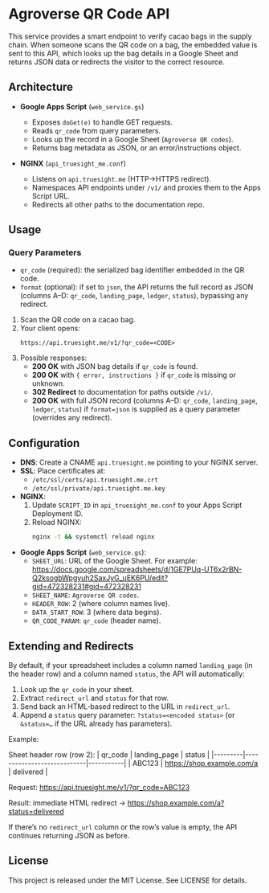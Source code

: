 # Agroverse QR Code API

This service provides a smart endpoint to verify cacao bags in the supply chain. When someone scans the QR code on a bag, the embedded value is sent to this API, which looks up the bag details in a Google Sheet and returns JSON data or redirects the visitor to the correct resource.

## Architecture

- **Google Apps Script** (`web_service.gs`)
  - Exposes `doGet(e)` to handle GET requests.
  - Reads `qr_code` from query parameters.
  - Looks up the record in a Google Sheet (`Agroverse QR codes`).
  - Returns bag metadata as JSON, or an error/instructions object.

- **NGINX** (`api_truesight_me.conf`)
  - Listens on `api.truesight.me` (HTTP→HTTPS redirect).
  - Namespaces API endpoints under `/v1/` and proxies them to the Apps Script URL.
  - Redirects all other paths to the documentation repo.

## Usage

### Query Parameters
- `qr_code` (required): the serialized bag identifier embedded in the QR code.
- `format` (optional): if set to `json`, the API returns the full record as JSON (columns A–D: `qr_code`, `landing_page`, `ledger`, `status`), bypassing any redirect.

1. Scan the QR code on a cacao bag.
2. Your client opens:
   ```
   https://api.truesight.me/v1/?qr_code=<CODE>
   ```
3. Possible responses:
   - **200 OK** with JSON bag details if `qr_code` is found.
   - **200 OK** with `{ error, instructions }` if `qr_code` is missing or unknown.
   - **302 Redirect** to documentation for paths outside `/v1/`.
   - **200 OK** with full JSON record (columns A–D: `qr_code`, `landing_page`, `ledger`, `status`) if `format=json` is supplied as a query parameter (overrides any redirect).

## Configuration

- **DNS**: Create a CNAME `api.truesight.me` pointing to your NGINX server.
- **SSL**: Place certificates at:
  - `/etc/ssl/certs/api.truesight.me.crt`
  - `/etc/ssl/private/api.truesight.me.key`
- **NGINX**:
  1. Update `SCRIPT_ID` in `api_truesight_me.conf` to your Apps Script Deployment ID.
  2. Reload NGINX:
     ```bash
     nginx -t && systemctl reload nginx
     ```
- **Google Apps Script** (`web_service.gs`):
  - `SHEET_URL`: URL of the Google Sheet.
    For example:
    https://docs.google.com/spreadsheets/d/1GE7PUq-UT6x2rBN-Q2ksogbWpgyuh2SaxJyG_uEK6PU/edit?gid=472328231#gid=472328231
  - `SHEET_NAME`: `Agroverse QR codes`.
  - `HEADER_ROW`: 2 (where column names live).
  - `DATA_START_ROW`: 3 (where data begins).
  - `QR_CODE_PARAM`: `qr_code` (header name).

## Extending and Redirects

By default, if your spreadsheet includes a column named `landing_page` (in the header row) and a column named `status`, the API will automatically:

1. Look up the `qr_code` in your sheet.
2. Extract `redirect_url` and `status` for that row.
3. Send back an HTML‐based redirect to the URL in `redirect_url`.
4. Append a `status` query parameter: `?status=<encoded status>` (or `&status=…` if the URL already has parameters).

Example:

  Sheet header row (row 2):
    | qr_code | landing_page               | status    |
    |---------|----------------------------|-----------|
    | ABC123  | https://shop.example.com/a | delivered |

  Request:
    https://api.truesight.me/v1/?qr_code=ABC123

  Result: immediate HTML redirect →
    https://shop.example.com/a?status=delivered

If there’s no `redirect_url` column or the row’s value is empty, the API continues returning JSON as before.

## License

This project is released under the MIT License. See LICENSE for details.